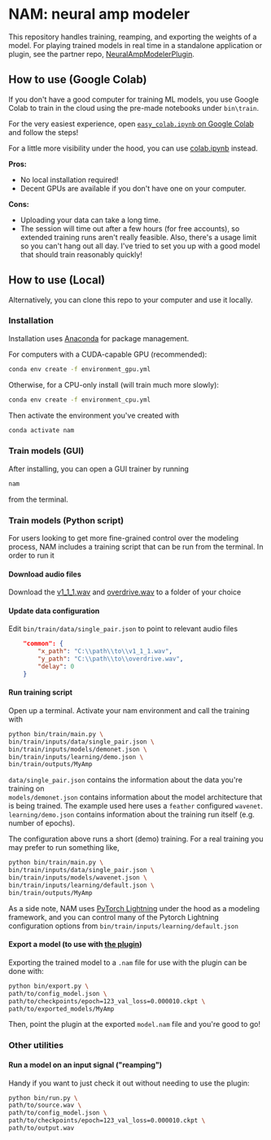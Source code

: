# NAM: neural amp modeler

This repository handles training, reamping, and exporting the weights of a model.
For playing trained models in real time in a standalone application or plugin, see the partner repo,
[NeuralAmpModelerPlugin](https://github.com/sdatkinson/NeuralAmpModelerPlugin).

## How to use (Google Colab)

If you don't have a good computer for training ML models, you use Google Colab to train
in the cloud using the pre-made notebooks under `bin\train`.

For the very easiest experience, open 
[`easy_colab.ipynb` on Google Colab](https://colab.research.google.com/github/sdatkinson/neural-amp-modeler/blob/d7c95f5/bin/train/easy_colab.ipynb) 
and follow the steps!

For a little more visibility under the hood, you can use [colab.ipynb](https://colab.research.google.com/github/sdatkinson/neural-amp-modeler/blob/main/bin/train/colab.ipynb) instead.

**Pros:**

- No local installation required!
- Decent GPUs are available if you don't have one on your computer.

**Cons:**

- Uploading your data can take a long time.
- The session will time out after a few hours (for free accounts), so extended
  training runs aren't really feasible. Also, there's a usage limit so you can't hang
  out all day. I've tried to set you up with a good model that should train reasonably
  quickly!

## How to use (Local)

Alternatively, you can clone this repo to your computer and use it locally.

### Installation

Installation uses [Anaconda](https://www.anaconda.com/) for package management.

For computers with a CUDA-capable GPU (recommended):

```bash
conda env create -f environment_gpu.yml
```

Otherwise, for a CPU-only install (will train much more slowly):

```bash
conda env create -f environment_cpu.yml
```

Then activate the environment you've created with

```bash
conda activate nam
```

### Train models (GUI)
After installing, you can open a GUI trainer by running

```bash
nam
```

from the terminal.

### Train models (Python script)
For users looking to get more fine-grained control over the modeling process, 
NAM includes a training script that can be run from the terminal. In order to run it
#### Download audio files
Download the [v1_1_1.wav](https://drive.google.com/file/d/1v2xFXeQ9W2Ks05XrqsMCs2viQcKPAwBk/view?usp=share_link) and [overdrive.wav](https://drive.google.com/file/d/14w2utgL16NozmESzAJO_I0_VCt-5Wgpv/view?usp=share_link) to a folder of your choice 

#### Update data configuration 
Edit `bin/train/data/single_pair.json` to point to relevant audio files 
```json
    "common": {
        "x_path": "C:\\path\\to\\v1_1_1.wav",
        "y_path": "C:\\path\\to\\overdrive.wav",
        "delay": 0
    }
```

#### Run training script
Open up a terminal. Activate your nam environment and call the training with
```bash
python bin/train/main.py \
bin/train/inputs/data/single_pair.json \
bin/train/inputs/models/demonet.json \
bin/train/inputs/learning/demo.json \
bin/train/outputs/MyAmp
```

`data/single_pair.json` contains the information about the data you're training
on   
`models/demonet.json` contains information about the model architecture that
is being trained. The example used here uses a `feather` configured `wavenet`.  
`learning/demo.json` contains information about the training run itself (e.g. number of epochs).

The configuration above runs a short (demo) training. For a real training you may prefer to run something like,

```bash
python bin/train/main.py \
bin/train/inputs/data/single_pair.json \
bin/train/inputs/models/wavenet.json \
bin/train/inputs/learning/default.json \
bin/train/outputs/MyAmp
```

As a side note, NAM uses [PyTorch Lightning](https://lightning.ai/pages/open-source/) 
under the hood as a modeling framework, and you can control many of the Pytorch Lightning configuration options from `bin/train/inputs/learning/default.json`

#### Export a model (to use with [the plugin](https://github.com/sdatkinson/NeuralAmpModelerPlugin))
Exporting the trained model to a `.nam` file for use with the plugin can be done
with:

```bash
python bin/export.py \
path/to/config_model.json \
path/to/checkpoints/epoch=123_val_loss=0.000010.ckpt \
path/to/exported_models/MyAmp
```

Then, point the plugin at the exported `model.nam` file and you're good to go!

### Other utilities

#### Run a model on an input signal ("reamping")

Handy if you want to just check it out without needing to use the plugin:

```bash
python bin/run.py \
path/to/source.wav \
path/to/config_model.json \
path/to/checkpoints/epoch=123_val_loss=0.000010.ckpt \
path/to/output.wav
```
